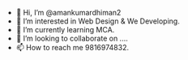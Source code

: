 - 👋 Hi, I’m @amankumardhiman2
- 👀 I’m interested in Web Design & We Developing.
- 🌱 I’m currently learning MCA.
- 💞️ I’m looking to collaborate on ....
- 📫 How to reach me 9816974832.

<!---
amankumardhiman2/amankumardhiman2 is a ✨ special ✨ repository because its `README.md` (this file) appears on your GitHub profile.
You can click the Preview link to take a look at your changes.
--->
